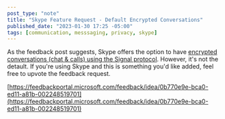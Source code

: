 ```yaml
---
post_type: "note" 
title: "Skype Feature Request - Default Encrypted Conversations"
published_date: "2023-01-30 17:25 -05:00"
tags: [communication, messsaging, privacy, skype]
---
```


As the feedback post suggests, Skype offers the option to have [encrypted conversations (chat & calls) using the Signal protocol](https://support.skype.com/en/faq/FA34824/what-are-skype-private-conversations). However, it's not the detault. If you're using Skype and this is something you'd like added, feel free to upvote the feedback request.

[https://feedbackportal.microsoft.com/feedback/idea/0b770e9e-bca0-ed11-a81b-002248519701](https://feedbackportal.microsoft.com/feedback/idea/0b770e9e-bca0-ed11-a81b-002248519701)